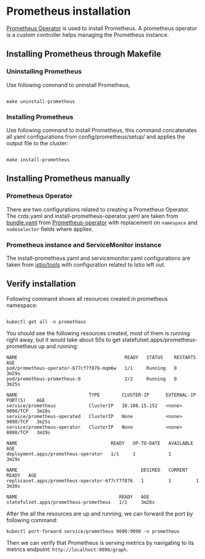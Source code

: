 # Prometheus installation

[Prometheus Operator](https://github.com/prometheus-operator/prometheus-operator)
is used to install Prometheus. A prometheus operator is a custom controller
helps managing the Prometheus instance.

## Installing Prometheus through Makefile

### Uninstalling Prometheus

Use following command to uninstall Prometheus,

```shell

make uninstall-prometheus

```

### Installing Prometheus

Use following command to install Prometheus, this command concatenates all yaml
configurations from config/prometheus/setup/ and applies the output file to the
cluster:

```shell

make install-prometheus

```

## Installing Prometheus manually

### Prometheus Operator

There are two configurations related to creating a Prometheus Operator. The
crds.yaml and install-prometheus-operator.yaml are taken from
[bundle.yaml](https://raw.githubusercontent.com/prometheus-operator/prometheus-operator/v0.55.0/bundle.yaml)
from
[Prometheus-operator](https://github.com/prometheus-operator/prometheus-operator)
with replacement on `namespace` and `nodeselector` fields where applies.

### Prometheus instance and ServiceMonitor instance

The install-prometheus.yaml and servicemonitor.yaml configurations are taken
from [istio/tools](https://github.com/istio/tools/) with configuration related
to Istio left out.

## Verify installation

Following command shows all resources created in prometheus namespace:

```shell

kubectl get all -n prometheus

```

You should see the following resources created, most of them is running right
away, but it would take about 50s to get statefulset.apps/prometheus-prometheus
up and running:

```shell
NAME                                       READY   STATUS    RESTARTS   AGE
pod/prometheus-operator-677cf7f876-mqm6w   1/1     Running   0          3m29s
pod/prometheus-prometheus-0                2/2     Running   0          3m25s

NAME                          TYPE        CLUSTER-IP      EXTERNAL-IP   PORT(S)    AGE
service/prometheus            ClusterIP   10.108.15.152   <none>        9090/TCP   3m28s
service/prometheus-operated   ClusterIP   None            <none>        9090/TCP   3m25s
service/prometheus-operator   ClusterIP   None            <none>        8080/TCP   3m29s

NAME                                  READY   UP-TO-DATE   AVAILABLE   AGE
deployment.apps/prometheus-operator   1/1     1            1           3m29s

NAME                                             DESIRED   CURRENT   READY   AGE
replicaset.apps/prometheus-operator-677cf7f876   1         1         1       3m30s

NAME                                     READY   AGE
statefulset.apps/prometheus-prometheus   1/1     3m26s
```

After the all the resources are up and running, we can forward the port by
following command:

```shell
kubectl port-forward service/prometheus 9090:9090 -n prometheus

```

Then we can verify that Prometheus is serving metrics by navigating to its
metrics endpoint: `http://localhost:9090/graph`.
